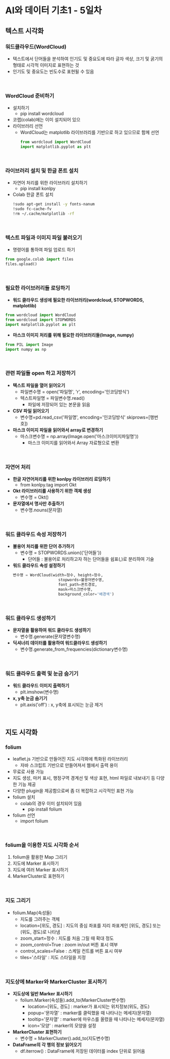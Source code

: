 # AI와 데이터 기초1 - 5일차

## 텍스트 시각화

### 워드클라우드(WordCloud)

- 텍스트에서 단어들을 분석하여 인기도 및 중요도에 따라 글자 색상, 크기 및 굵기의 형태로 시각적 이미지로 표현하는 것
- 인기도 및 중요도는 빈도수로 표현될 수 있음

<br/>

### WordCloud 준비하기

- 설치하기
    - pip install wordcloud
- 코랩(colab)에는 이미 설치되어 있으
- 라이브러리 선언
    - WordCloud는 matplotlib 라이브러리를 기반으로 하고 있으므로 함께 선언
        ```python
        from wordcloud import WordCloud
        import matplotlib.pyplot as plt
        ```

<br/>

### 라이브러리 설치 및 한글 폰트 설치

- 자연어 처리를 위한 라이브러리 설치하기
    - pip install konlpy
- Colab 한글 폰트 설치
    ```bash
    !sudo apt-get install -y fonts-nanum
    !sudo fc-cache-fv
    !rm ~/.cache/matplotlib -rf
    ```

<br/>

### 텍스트 파일과 이미지 파일 불러오기

- 명령어를 통하여 파일 업로드 하기
```python
from google.colab import files
files.upload()
```

<br/>

### 필요한 라이브러리들 로딩하기

- **워드 클라우드 생성에 필요한 라이브러리(wordcloud, STOPWORDS, matplotlib)**
```python
from wordcloud import WordCloud
from wordcloud import STOPWORDS
import matplotlib.pyplot as plt
```
- **마스크 이미지 처리를 위해 필요한 라이브러리들(Image, numpy)**
```python
from PIL import Image
import numpy as np
```

<br/>

### 관련 파일들 open 하고 저장하기

- **텍스트 파일을 열어 읽어오기**
    - 파일변수명 = open('파일명', 'r', encoding='인코딩방식')
    - 텍스트파일명 = 파일변수명.read()
        - 파일에 저장되어 있는 본문을 읽음
- **CSV 파일 읽어오기**
    - 변수명=pd.read_csv('파일명', encoding='인코딩방식' skiprows=[행번호])
- **마스크 이미지 파일을 읽어와서 array로 변경하기**
    - 마스크변수명 = np.array(Image.open('마스크이미지파일명'))
        - 마스크 이미지를 읽어와서 Array 자료형으로 변환

<br/>

### 자연어 처리

- **한글 자연어처리를 위한 konlpy 라이브러리 로딩하기**
    - from konlpy.tag import Okt
- **Okt 라이브러리를 사용하기 위한 객체 생성**
    - 변수명 = Okt()
- **문자열에서 명사만 추출하기**
    - 변수명.nouns(문자열)

<br/>

### 워드 클라우드 속성 저장하기

- **불용어 처리를 위한 단어 추가하기**  
    - 변수명 = STOPWORDS.union({'단어들'})
        - 단어들 : 불용어로 처리하고자 하는 단어들을 쉼표(,)로 분리하여 기술
- **워드 클라우드 속성 설정하기**
    ```python
    변수명 = WordCloud(width=정수, height=정수, 
                        stopwords=불용어변수명,
                        font_path=폰트경로,
                        mask=마스크변수명,
                        background_color='배경색')
    ```

<br/>

### 워드 클라우드 생성하기

- **문자열을 활용하여 워드 클라우드 생성하기**
    - 변수명.generate(문자열변수명)
- **딕셔너리 데이터를 활용하여 워드클라우드 생성하기**
    - 변수명.generate_from_frequencies(dictionary변수명)

<br/>

### 워드 클라우드 출력 및 눈금 숨기기

- **워드 클라우드 이미지 출력하기**
    - plt.imshow(변수명)
- **x, y축 눈금 숨기기**
    - plt.axis('off') : x, y축에 표시되는 눈금 제거

<br/>

## 지도 시각화

### folium

- leaflet.js 기반으로 만들어진 지도 시각화에 특화된 라이브러리
    - 자바 스크립트 기반으로 만들어져서 웹에서 출력 용이
- 무료로 사용 가능
- 지도 생성, 마커 표시, 행정구역 경계선 및 색상 표현, html 파일로 내보내기 등 다양한 기능 제공
- 다양한 plugin을 제공함으로써 좀 더 복잡하고 시각적인 표현 가능
- folium 설치
    - colab의 경우 이미 설치되어 있음
        - pip install folium
- folium 선언
    - import folium

<br/>

### folium을 이용한 지도 시각화 순서

1. folium을 활용한 Map 그리기
2. 지도에 Marker 표시하기
3. 지도에 여러 Marker 표시하기
4. MarkerCluster로 표현하기

<br/>

### 지도 그리기

- folium.Map(속성들)
    - 지도를 그려주는 객체
    - location=[위도, 경도] : 지도의 중심 좌표를 지리 좌표계인 [위도, 경도] 또는 (위도, 경도)로 나타냄
    - zoom_start=정수 : 지도를 처음 그릴 때 확대 정도
    - zoom_control=True : zoom in/out 버튼 표시 여부
    - control_scales=False : 스케일 컨트롤 버튼 표시 여부
    - tiles='스타일' : 지도 스타일을 지정

<br/>

### 지도상에 Marker와 MarkerCluster 표시하기

- **지도상에 일반 Marker 표시하기**
    - folium.Marker(속성들).add_to(MarkerCluster변수명)
        - location=[위도, 경도] : marker가 표시되는 위치정보(위도, 경도)
        - popup='문자열' : marker를 클릭했을 때 나타나는 메세지(문자열)
        - tooltip='문자열' : marker에 마우스를 올렸을 때 나타나는 메세지(문자열)
        - icon='모양' : marker의 모양을 설정
- **MarkerCluster 표현하기**
    - 변수명 = MarkerCluster().add_to(지도변수명)
- **DataFrame의 각 행의 정보 읽어오기**
    - df.iterrow() : DataFrame에 저장된 데이터를 index 단위로 읽어옴
